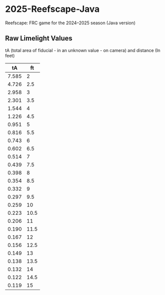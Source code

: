 # 2025-Reefscape-Java
Reefscape: FRC game for the 2024–2025 season (Java version)

## Raw Limelight Values 

tA (total area of fiducial - in an unknown value - on camera) and distance (In feet)

| tA  | ft  |
|-----|-----|
|7.585|  2  |
|4.726| 2.5 |  
|2.958|  3  |
|2.301| 3.5 |
|1.544|  4  |
|1.226| 4.5 |
|0.951|  5  |
|0.816| 5.5 |
|0.743|  6  |
|0.602| 6.5 |
|0.514|  7  |
|0.439| 7.5 |
|0.398|  8  |
|0.354| 8.5 |
|0.332|  9  |
|0.297| 9.5 |
|0.259| 10  |
|0.223| 10.5|
|0.206| 11  |
|0.190| 11.5|
|0.167| 12  |
|0.156| 12.5|
|0.149| 13  |
|0.138| 13.5|
|0.132| 14  |
|0.122| 14.5| 
|0.119| 15  | 
  